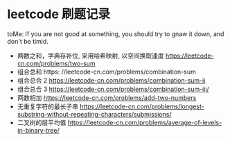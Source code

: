 # leetcode 刷题记录

toMe: If you are not good at something, you should try to gnaw it down, and don't be timid.

- 两数之和，字典存补位, 采用哈希映射, 以空间换取速度 https://leetcode-cn.com/problems/two-sum
- 组合总和 https: //leetcode-cn.com/problems/combination-sum
- 组合总合 2 https://leetcode-cn.com/problems/combination-sum-ii
- 组合总合 3 https://leetcode-cn.com/problems/combination-sum-iii/
- 两数相加 https://leetcode-cn.com/problems/add-two-numbers
- 无重复字符的最长子串 https://leetcode-cn.com/problems/longest-substring-without-repeating-characters/submissions/
- 二叉树的层平均值 https://leetcode-cn.com/problems/average-of-levels-in-binary-tree/
